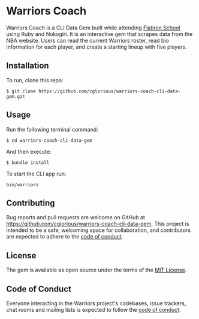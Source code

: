 # Warriors Coach

Warriors Coach is a CLI Data Gem built while attending [Flatiron School](https://flatironschool.com/) using Ruby and Nokogiri. It is an interactive gem that scrapes data from the NBA website. Users can read the current Warriors roster, read bio information for each player, and create a starting lineup with five players.

## Installation

To run, clone this repo:

    $ git clone https://github.com/cglorious/warriors-coach-cli-data-gem.git

## Usage

Run the following terminal command:

    $ cd warriors-coach-cli-data-gem

And then execute:

    $ bundle install

To start the CLI app run:

    bin/warriors

## Contributing

Bug reports and pull requests are welcome on GitHub at https://github.com/cglorious/warriors-coach-cli-data-gem. This project is intended to be a safe, welcoming space for collaboration, and contributors are expected to adhere to the [code of conduct](https://github.com/cglorious/warriors-coach-cli-data-gem/blob/master/CODE_OF_CONDUCT.md).


## License

The gem is available as open source under the terms of the [MIT License](https://opensource.org/licenses/MIT).

## Code of Conduct

Everyone interacting in the Warriors project's codebases, issue trackers, chat rooms and mailing lists is expected to follow the [code of conduct](https://github.com/cglorious/warriors-coach-cli-data-gem/blob/master/CODE_OF_CONDUCT.md).
